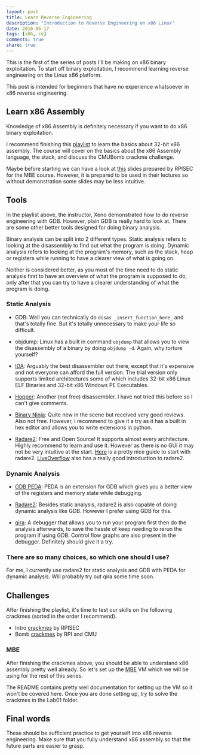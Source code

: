 ```yaml
---
layout: post
title: Learn Reverse Engineering
description: "Introduction to Reverse Engineering on x86 Linux"
date: 2016-06-17
tags: [x86, re]
comments: true
share: true
---
```


This is the first of the series of posts I'll be making on x86 binary exploitation. To start off binary exploitation, I recommend learning reverse engineering on the Linux x86 platform.

This post is intended for beginners that have no experience whatsoever in x86 reverse engineering.

## Learn x86 Assembly
Knowledge of x86 Assembly is definitely necessary if you want to do x86 binary exploitation.

I recommend finishing this [playlist](https://www.youtube.com/playlist?list=PL038BE01D3BAEFDB0) to learn the basics about 32-bit x86 assembly. The course will cover on the basics about the x86 Assembly language, the stack, and discuss the CMUBomb crackme challenge.

Maybe before starting we can have a look at [this](http://security.cs.rpi.edu/courses/binexp-spring2015/lectures/2/02_lecture.pdf) slides prepared by RPISEC for the MBE course. However, it is prepared to be used in their lectures so without demonstration some slides may be less intuitive.

## Tools
In the playlist above, the instructor, Xeno demonstrated how to do reverse engineering with GDB. However, plain GDB is really hard to look at. There are some other better tools designed for doing binary analysis.

Binary analysis can be split into 2 different types. Static analysis refers to looking at the disassembly to find out what the program is doing. Dynamic analysis refers to looking at the program's memory, such as the stack, heap or registers while running to have a clearer view of what is going on.

Neither is considered better, as you most of the time need to do static analysis first to have an overview of what the program is supposed to do, only after that you can try to have a clearer understanding of what the program is doing.

### Static Analysis
* GDB: Well you can technically do `disas _insert_function_here_` and that's totally fine. But it's totally unnecessary to make your life so difficult.

* objdump: Linux has a built in command `objdump` that allows you to view the disassembly of a binary by doing `objdump -d`. Again, why torture yourself?

* [IDA](https://www.hex-rays.com/products/ida/support/download_demo.shtml): Arguably the best disassembler out there, except that it's expensive and not everyone can afford the full version. The trial version only supports limited architectures some of which includes 32-bit x86 Linux ELF Binaries and 32-bit x86 Windows PE Executables.

* [Hopper](https://www.hopperapp.com/): Another (not free) disassembler. I have not tried this before so I can't give comments.

* [Binary Ninja](https://binary.ninja/): Quite new in the scene but received very good reviews. Also not free. However, I recommend to give it a try as it has a built in hex editor and allows you to write extensions in python.

* [Radare2](https://github.com/radare/radare2): Free and Open Source! It supports almost every architecture. Highly recommend to learn and use it. However as there is no GUI it may not be very intuitive at the start. [Here](http://sushant94.me/2015/05/31/Introduction_to_radare2/) is a pretty nice guide to start with radare2. [LiveOverflow](https://youtu.be/3NTXFUxcKPc?t=8m34s) also has a really good introduction to radare2.
	
### Dynamic Analysis
* [GDB PEDA](https://github.com/longld/peda): PEDA is an extension for GDB which gives you a better view of the registers and memory state while debugging.

* [Radare2](https://github.com/radare/radare2): Besides static analysis, radare2 is also capable of doing dynamic analysis like GDB. However I prefer using GDB for this.

* [qira](http://qira.me/): A debugger that allows you to run your program first then do the analysis afterwards, to save the hassle of keep needing to rerun the program if using GDB. Control flow graphs are also present in the debugger. Definitely should give it a try.
	
### There are so many choices, so which one should I use?
For me, I currently use radare2 for static analysis and GDB with PEDA for dynamic analysis. Will probably try out qira some time soon.

## Challenges
After finishing the playlist, it's time to test our skills on the following crackmes (sorted in the order I recommend).
* Intro [crackmes](http://security.cs.rpi.edu/courses/binexp-spring2015/lectures/2/challenges.zip) by RPISEC
* Bomb [crackmes](http://security.cs.rpi.edu/courses/binexp-spring2015/lectures/3/bombs.zip) by RPI and CMU

### MBE
After finishing the crackmes above, you should be able to understand x86 assembly pretty well already. So let's set up the [MBE](https://github.com/RPISEC/MBE) VM which we will be using for the rest of this series.

The README contains pretty well documentation for setting up the VM so it won't be covered here. Once you are done setting up, try to solve the crackmes in the Lab01 folder.

## Final words
These should be sufficient practice to get yourself into x86 reverse engineering. Make sure that you fully understand x86 assembly so that the future parts are easier to grasp.



